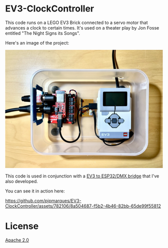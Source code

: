 EV3-ClockController
===

This code runs on a LEGO EV3 Brick connected to a servo motor that advances a clock to certain times. It's used on a theater play by Jon Fosse entitled "The Night Signs its Songs".

Here's an image of the project:

![EV3 Controller](imgs/ClockProject.jpeg)

This code is used in conjunction with a [EV3 to ESP32/DMX bridge](https://github.com/pjpmarques/DMX512-EV3-Bridge) that I've also developed.

You can see it in action here:

https://github.com/pjpmarques/EV3-ClockController/assets/782106/8a504687-f5b2-4b46-82bb-65de99f55812

License
===
[Apache 2.0](LICENSE.txt)

